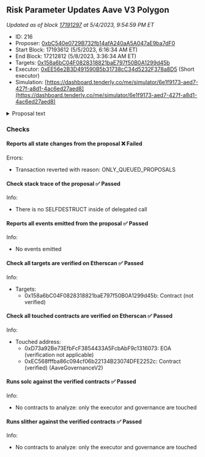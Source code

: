 ## Risk Parameter Updates Aave V3 Polygon

_Updated as of block [17191297](https://etherscan.io/block/17191297) at 5/4/2023, 9:54:59 PM ET_

- ID: 216
- Proposer: [0xbC540e0729B732fb14afA240aA5A047aE9ba7dF0](https://etherscan.io/address/0xbC540e0729B732fb14afA240aA5A047aE9ba7dF0)
- Start Block: 17193612 (5/5/2023, 6:16:34 AM ET)
- End Block: 17212812 (5/8/2023, 3:36:34 AM ET)
- Targets: [0x158a6bC04F0828318821baE797f50B0A1299d45b](https://etherscan.io/address/0x158a6bC04F0828318821baE797f50B0A1299d45b#code)
- Executor: [0xEE56e2B3D491590B5b31738cC34d5232F378a8D5](https://etherscan.io/address/0xEE56e2B3D491590B5b31738cC34d5232F378a8D5) (Short executor)
- Simulation: [https://dashboard.tenderly.co/me/simulator/6e1f9173-aed7-427f-a8d1-4ac6ed27aed8](https://dashboard.tenderly.co/me/simulator/6e1f9173-aed7-427f-a8d1-4ac6ed27aed8)

<details>
  <summary>Proposal text</summary>

## Simple Summary

A proposal to adjust nine (9) total risk parameters, including Loan-to-Value, Liquidation Threshold, and Liquidation Bonus, across four (4) Aave V3 Polygon assets.

## Abstract

This proposal acts as a mandate from the Aave community to engage with Chaos for the work defined on the Aave governance forum [here](https://governance.aave.com/t/updated-proposal-chaos-labs-risk-simulation-platform/10025) and pre-approved by the Aave community via Snapshot [here](https://snapshot.org/#/aave.eth/proposal/0xad105e87d4df487bbe1daec2cd94ca49d1ea595901f5773c1804107539288b59).

## Motivation

Chaos Labs’ Parameter Recommendation Platform runs hundreds of thousands of agent-based off-chain and on-chain simulations to examine how different Aave V3 risk parameters configurations would behave under adverse market conditions - and find the optimal values to maximize protocol borrow usage while minimizing losses from liquidations and bad debt.

_Note: As a general guideline, we limit the proposed changes by +-3% for all parameters as a high/low bound for a given proposal. This ensures more controlled changes and allows us to analyze their effect on user behavior before recommending further amendments to the parameters if the optimal configuration is outside this range._

Please find more information on the parameter recommendation methodology [here](https://community.chaoslabs.xyz/aave/recommendations/methodology).

You can also view the simulation results and breakdown for the different assets by clicking on them on this [page](https://community.chaoslabs.xyz/aave/recommendations).

The output of our simulations reveals an opportunity to increase LTVs and LTs for WBTC, DAI, LINK and wMATIC on V3 Polygon, resulting in improved capital efficiency of the system, with no effect on the projected VaR (95th percentile of the protocol losses that will be accrued due to bad debt from under-collateralized accounts over 24 hours) and EVaR (Extreme VaR, the 99th percentile of the protocol losses that will be accrued due to bad debt from under-collateralized accounts over 24 hours)

Simulating all changes jointly yields a projected borrow increase of ~400,000$, with no increase in VaR and Extreme VaR compared to simulations with the current parameters.

## Specification

| Asset  | Parameter             | Current | Recommended | Change |
| ------ | --------------------- | ------- | ----------- | ------ |
| WBTC   | Liquidation Threshold | 75%     | 78%         | +3%    |
| WBTC   | Loan-to-Value         | 70%     | 73%         | +3%    |
| DAI    | Liquidation Threshold | 80%     | 81%         | +1%    |
| DAI    | Loan-to-Value         | 75%     | 76%         | +1%    |
| LINK   | Liquidation Threshold | 65%     | 68%         | +3%    |
| LINK   | Loan-to-Value         | 50%     | 53%         | +3%    |
| wMATIC | Liquidation Threshold | 70%     | 73%         | +3%    |
| wMATIC | Loan-to-Value         | 65%     | 68%         | +3%    |
| wMATIC | Liquidation Penalty   | 10%     | 7%          | -3%    |

# References

[Forum Post](https://governance.aave.com/t/arfc-chaos-labs-risk-parameter-updates-aave-v3-polygon-2023-04-23/12828)

[Test](https://github.com/bgd-labs/aave-proposals/blob/main/src/AaveV3PolRiskParams_20230423/AaveV3PolRiskParams_20230423_Test.t.sol)

[Proposal payload implementation](https://github.com/bgd-labs/aave-proposals/blob/main/src/AaveV3PolRiskParams_20230423/AaveV3PolRiskParams_20230423.sol)

## Copyright

Copyright and related rights waived via [CC0](https://creativecommons.org/publicdomain/zero/1.0/).

</details>

### Checks

#### Reports all state changes from the proposal ❌ Failed

Errors:

- Transaction reverted with reason: ONLY_QUEUED_PROPOSALS

#### Check stack trace of the proposal ✅ Passed

Info:

- There is no SELFDESTRUCT inside of delegated call

#### Reports all events emitted from the proposal ✅ Passed

Info:

- No events emitted

#### Check all targets are verified on Etherscan ✅ Passed

Info:

- Targets:
  - 0x158a6bC04F0828318821baE797f50B0A1299d45b: Contract (not verified)

#### Check all touched contracts are verified on Etherscan ✅ Passed

Info:

- Touched address:
  - 0xD73a92Be73EfbFcF3854433A5FcbAbF9c1316073: EOA (verification not applicable)
  - 0xEC568fffba86c094cf06b22134B23074DFE2252c: Contract (verified) (AaveGovernanceV2)

#### Runs solc against the verified contracts ✅ Passed

Info:

- No contracts to analyze: only the executor and governance are touched

#### Runs slither against the verified contracts ✅ Passed

Info:

- No contracts to analyze: only the executor and governance are touched
